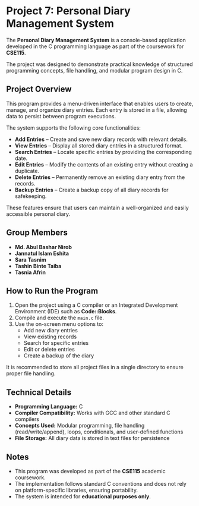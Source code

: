 # Project 7: Personal Diary Management System

The **Personal Diary Management System** is a console-based application developed in the C programming language as part of the coursework for **CSE115**.  

The project was designed to demonstrate practical knowledge of structured programming concepts, file handling, and modular program design in C.

## Project Overview

This program provides a menu-driven interface that enables users to create, manage, and organize diary entries. Each entry is stored in a file, allowing data to persist between program executions.  

The system supports the following core functionalities:

- **Add Entries** – Create and save new diary records with relevant details.  
- **View Entries** – Display all stored diary entries in a structured format.  
- **Search Entries** – Locate specific entries by providing the corresponding date.  
- **Edit Entries** – Modify the contents of an existing entry without creating a duplicate.  
- **Delete Entries** – Permanently remove an existing diary entry from the records.  
- **Backup Entries** – Create a backup copy of all diary records for safekeeping.  

These features ensure that users can maintain a well-organized and easily accessible personal diary.

## Group Members

- **Md. Abul Bashar Nirob**  
- **Jannatul Islam Eshita**  
- **Sara Tasnim**  
- **Tashin Binte Taiba**  
- **Tasnia Afrin**  

## How to Run the Program

1. Open the project using a C compiler or an Integrated Development Environment (IDE) such as **Code::Blocks**.  
2. Compile and execute the `main.c` file.  
3. Use the on-screen menu options to:  
   - Add new diary entries  
   - View existing records  
   - Search for specific entries  
   - Edit or delete entries  
   - Create a backup of the diary  

It is recommended to store all project files in a single directory to ensure proper file handling.

## Technical Details

- **Programming Language:** C  
- **Compiler Compatibility:** Works with GCC and other standard C compilers  
- **Concepts Used:** Modular programming, file handling (read/write/append), loops, conditionals, and user-defined functions  
- **File Storage:** All diary data is stored in text files for persistence  

## Notes

- This program was developed as part of the **CSE115** academic coursework.  
- The implementation follows standard C conventions and does not rely on platform-specific libraries, ensuring portability.  
- The system is intended for **educational purposes only**.



